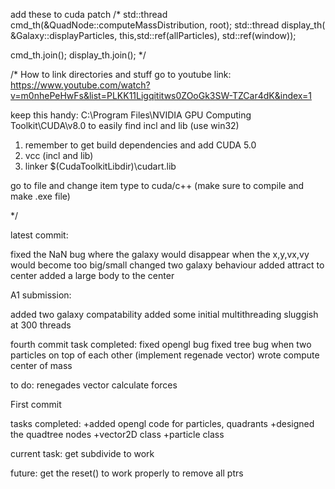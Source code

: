 add these to cuda patch
/*
std::thread cmd_th(&QuadNode::computeMassDistribution, root);
std::thread display_th( &Galaxy::displayParticles, this,std::ref(allParticles), std::ref(window));

cmd_th.join();
display_th.join();
*/

/*
How to link directories and stuff 
go to youtube link:
https://www.youtube.com/watch?v=m0nhePeHwFs&list=PLKK11Ligqititws0ZOoGk3SW-TZCar4dK&index=1


keep this handy:
C:\Program Files\NVIDIA GPU Computing Toolkit\CUDA\v8.0
to easily find incl and lib (use win32)

1. remember to get build dependencies and add CUDA 5.0
2. vcc (incl and lib)
3. linker $(CudaToolkitLibdir)\cudart.lib

go to file and change item type to cuda/c++ (make sure to compile and make .exe file)

*/

latest commit:

fixed the NaN bug where the galaxy would disappear when the x,y,vx,vy would become too big/small
changed two galaxy behaviour
added attract to center
added a large body to the center

A1 submission:

added two galaxy compatability
added some initial multithreading
sluggish at 300 threads

fourth commit
task completed:
fixed opengl bug
fixed tree bug when two particles on top of each other (implement regenade vector)
wrote compute center of mass


to do:
renegades vector
calculate forces 

First commit

tasks completed:
+added opengl code for particles, quadrants
+designed the quadtree nodes
+vector2D class
+particle class

current task:
get subdivide to work 

future:
get the reset() to work properly to remove all ptrs

